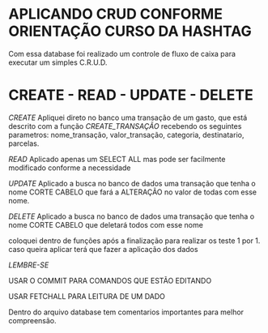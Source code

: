 # APLICANDO CRUD CONFORME ORIENTAÇÃO CURSO DA HASHTAG

Com essa database foi realizado um controle de fluxo de caixa para executar um simples C.R.U.D.

# CREATE - READ - UPDATE - DELETE 

*CREATE* Apliquei direto no banco uma transação de um gasto, que está descrito com a função *CREATE_TRANSAÇÃO* recebendo os seguintes parametros: nome_transação, valor_transação, categoria, destinatario, parcelas. 

*READ* Aplicado apenas um SELECT ALL mas pode ser facilmente modificado conforme a necessidade

*UPDATE* Aplicado a busca no banco de dados uma transação que tenha o nome CORTE CABELO que fará a ALTERAÇÃO no valor de todas com esse nome.

*DELETE* Aplicado a busca no banco de dados uma transação que tenha o nome CORTE CABELO que deletará todos com esse nome

coloquei dentro de funções após a finalização para realizar os teste 1 por 1. caso queira aplicar terá que fazer a aplicação dos dados

*LEMBRE-SE* 

USAR O COMMIT PARA COMANDOS QUE ESTÃO EDITANDO 

USAR FETCHALL PARA LEITURA DE UM DADO 


Dentro do arquivo database tem comentarios importantes para melhor compreensão.
